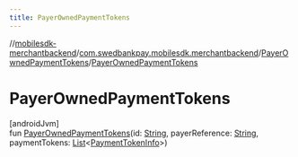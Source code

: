 ```yaml
---
title: PayerOwnedPaymentTokens
---
```

//[mobilesdk-merchantbackend](../../../index.html)/[com.swedbankpay.mobilesdk.merchantbackend](../index.html)/[PayerOwnedPaymentTokens](index.html)/[PayerOwnedPaymentTokens](-payer-owned-payment-tokens.html)



# PayerOwnedPaymentTokens



[androidJvm]\
fun [PayerOwnedPaymentTokens](-payer-owned-payment-tokens.html)(id: [String](https://kotlinlang.org/api/latest/jvm/stdlib/kotlin/-string/index.html), payerReference: [String](https://kotlinlang.org/api/latest/jvm/stdlib/kotlin/-string/index.html), paymentTokens: [List](https://kotlinlang.org/api/latest/jvm/stdlib/kotlin.collections/-list/index.html)&lt;[PaymentTokenInfo](../-payment-token-info/index.html)&gt;)




